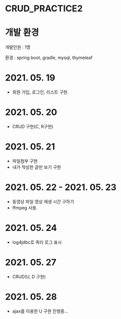 # CRUD_PRACTICE2

# 개발 환경
개발인원 : 1명

환경 : spring boot, gradle, mysql, thymeleaf

# 2021. 05. 19
- 회원 가입, 로그인, 리스트 구현.

# 2021. 05. 20
- CRUD 구현(C, R구현)

# 2021. 05. 21
- 파일첨부 구현
- 내가 작성한 글만 보기 구현

# 2021. 05. 22 - 2021. 05. 23
- 동영상 파일 영상 재생 시간 구하기
- ffmpeg 사용.

# 2021. 05. 24
- log4jdbc로 쿼리 로그 표시

# 2021. 05. 27
- CRUD(U, D 구현)

# 2021. 05. 28
- ajax를 이용한 U 구현 진행중...
